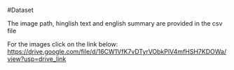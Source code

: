 #Dataset

The image path, hinglish text and english summary are provided in the csv file

For the images click on the link below:
https://drive.google.com/file/d/16CW1VfK7vDTyrVObkPlV4mfHSH7KDOWa/view?usp=drive_link
